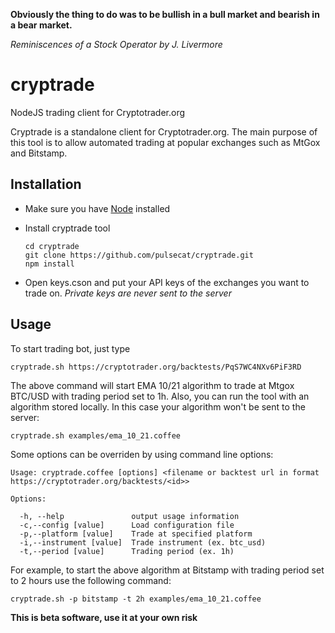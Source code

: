 **Obviously the thing to do was to be bullish in a bull market and bearish in a bear market.**


*Reminiscences of a Stock Operator by J. Livermore*

cryptrade
=========

NodeJS trading client for Cryptotrader.org


Cryptrade is a standalone client for Cryptotrader.org. The main purpose of this tool is to allow automated trading at 
popular exchanges such as MtGox and Bitstamp. 

## Installation

  - Make sure you have [Node](http://nodejs.org/) installed 
  - Install cryptrade tool
    
        cd cryptrade
        git clone https://github.com/pulsecat/cryptrade.git
        npm install

  - Open keys.cson and put your API keys of the exchanges you want to trade on. 
    *Private keys are never sent to the server*
  
## Usage
  To start trading bot, just type
  
    cryptrade.sh https://cryptotrader.org/backtests/PqS7WC4NXv6PiF3RD
    
  The above command will start EMA 10/21 algorithm to trade at Mtgox BTC/USD with trading period set to 1h. 
  Also, you can run the tool with an algorithm stored locally. In this case your algorithm won't be sent to the server:
  
    cryptrade.sh examples/ema_10_21.coffee
  
        
  Some options can be overriden by using command line options:
  
    Usage: cryptrade.coffee [options] <filename or backtest url in format https://cryptotrader.org/backtests/<id>>

    Options:

      -h, --help               output usage information
      -c,--config [value]      Load configuration file
      -p,--platform [value]    Trade at specified platform
      -i,--instrument [value]  Trade instrument (ex. btc_usd)
      -t,--period [value]      Trading period (ex. 1h)
      
  For example, to start the above algorithm at Bitstamp with trading period set to 2 hours use the following command:
    
    cryptrade.sh -p bitstamp -t 2h examples/ema_10_21.coffee
    
    

**This is beta software, use it at your own risk**
